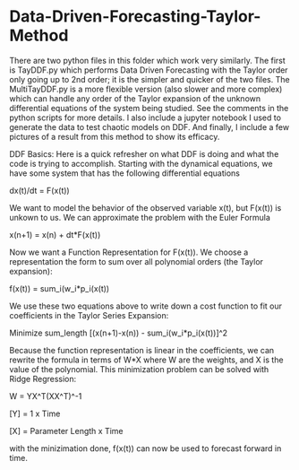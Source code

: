 # Data-Driven-Forecasting-Taylor-Method
There are two python files in this folder which work very similarly. The first is TayDDF.py which performs Data Driven Forecasting with the Taylor order only going up to 2nd order; it is the simpler and quicker of the two files. The MultiTayDDF.py is a more flexible version (also slower and more complex) which can handle any order of the Taylor expansion of the unknown differential equations of the system being studied. See the comments in the python scripts for more details. I also include a jupyter notebook I used to generate the data to test chaotic models on DDF.
And finally, I include a few pictures of a result from this method to show its efficacy.

DDF Basics: Here is a quick refresher on what DDF is doing and what the code is trying to accomplish. Starting with the dynamical equations, we have some system that has the following differential equations

dx(t)/dt = F(x(t))

We want to model the behavior of the observed variable x(t), but F(x(t)) is unkown to us. We can approximate the problem with the Euler Formula

x(n+1) = x(n) + dt*F(x(t))

Now we want a Function Representation for F(x(t)). We choose a representation the form to sum over all polynomial orders (the Taylor expansion):

f(x(t)) = sum_i(w_i*p_i(x(t))

We use these two equations above to write down a cost function to fit our coefficients in the Taylor Series Expansion:

Minimize sum_length [(x(n+1)-x(n)) - sum_i(w_i*p_i(x(t))]^2

Because the function representation is linear in the coefficients, we can rewrite the formula in terms of W*X where W are the weights, and X is the value of the polynomial. This minimization problem can be solved with Ridge Regression:

W = YX^T(XX^T)^-1

[Y] = 1 x Time

[X] = Parameter Length x Time

with the minizimation done, f(x(t)) can now be used to forecast forward in time.
